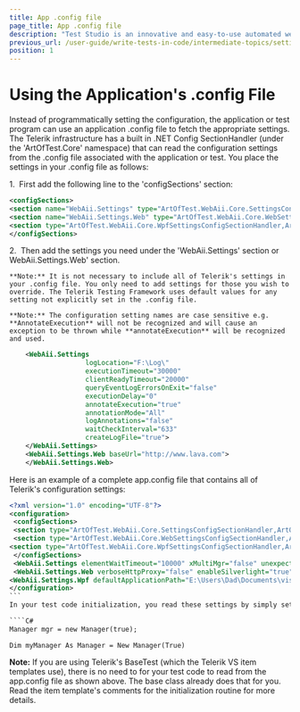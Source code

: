 ```yaml
---
title: App .config file
page_title: App .config file
description: "Test Studio is an innovative and easy-to-use automated web, WPF and load testing solution. Test Studio tests support essential technologies like ASP.NET AJAX, Silverlight, PHP and MVC. HTML5, Testing framework, functional testing, performance testing, load testing, exploratory testing, manual testing."
previous_url: /user-guide/write-tests-in-code/intermediate-topics/settings-and-configuration/using-application-config-file.aspx, /user-guide/write-tests-in-code/intermediate-topics/settings-and-configuration/using-application-config-file
position: 1
---
```

# Using the Application's .config File

Instead of programmatically setting the configuration, the application or test program can use an application .config file to fetch the appropriate settings. The Telerik infrastructure has a built in .NET Config SectionHandler (under the 'ArtOfTest.Core' namespace) that can read the configuration settings from the .config file associated with the application or test. You place the settings in your .config file as follows:

1.&nbsp; First add the following line to the 'configSections' section:

````XML
<configSections>                                     
<section name="WebAii.Settings" type="ArtOfTest.WebAii.Core.SettingsConfigSectionHandler,ArtOfTest.WebAii"/>
<section name="WebAii.Settings.Web" type="ArtOfTest.WebAii.Core.WebSettingsConfigSectionHandler,ArtOfTest.WebAii"/>
<section type="ArtOfTest.WebAii.Core.WpfSettingsConfigSectionHandler,ArtOfTest.WebAii" name="WebAii.Settings.Wpf"/>  
</configSections>
````

2.&nbsp; Then add the settings you need under the 'WebAii.Settings' section or WebAii.Settings.Web' section.

	**Note:** It is not necessary to include all of Telerik's settings in your .config file. You only need to add settings for those you wish to override. The Telerik Testing Framework uses default values for any setting not explicitly set in the .config file. 

	**Note:** The configuration setting names are case sensitive e.g.  **AnnotateExecution** will not be recognized and will cause an exception to be thrown while **annotateExecution** will be recognized and used.

		
````XML
	<WebAii.Settings                                           
                   logLocation="F:\Log\"
                   executionTimeout="30000"
                   clientReadyTimeout="20000"                    
                   queryEventLogErrorsOnExit="false"                     
                   executionDelay="0"
                   annotateExecution="true"
                   annotationMode="All"
                   logAnnotations="false"                                              
                   waitCheckInterval="633"      
                   createLogFile="true">
	</WebAii.Settings>
	<WebAii.Settings.Web baseUrl="http://www.lava.com">           
	</WebAii.Settings.Web>
````

Here is an example of a complete app.config file that contains all of Telerik's configuration settings:

````XML
<?xml version="1.0" encoding="UTF-8"?>
<configuration>
 <configSections>
 <section type="ArtOfTest.WebAii.Core.SettingsConfigSectionHandler,ArtOfTest.WebAii" name="WebAii.Settings"/>
 <section type="ArtOfTest.WebAii.Core.WebSettingsConfigSectionHandler,ArtOfTest.WebAii" name="WebAii.Settings.Web"/>
<section type="ArtOfTest.WebAii.Core.WpfSettingsConfigSectionHandler,ArtOfTest.WebAii" name="WebAii.Settings.Wpf"/>
 </configSections>
 <WebAii.Settings elementWaitTimeout="10000" xMultiMgr="false" unexpectedDialogAction="HandleAndFailTest" createLogFile="true" waitCheckInterval="500" logAnnotations="false" annotationMode="All" annotateExecution="true" executionDelay="0" queryEventLogErrorsOnExit="false" clientReadyTimeout="20000" executionTimeout="30000" logLocation="F:\Log\"></WebAii.Settings>
 <WebAii.Settings.Web verboseHttpProxy="false" enableSilverlight="true" useHttpProxy="false" enableUILessRequestViewing="false" aspNetDevServerPort="-1" webAppPhysicalPath="" localWebServer="None" silverlightApplicationPath="" silverlightConnectTimeout="30000" enableScriptLogging="false" defaultBrowser="InternetExplorer" killBrowserProcessOnClose="false" baseUrl="http://www.telerik.com"> </WebAii.Settings.Web>
<WebAii.Settings.Wpf defaultApplicationPath="E:\Users\Dad\Documents\visual studio 2010\Projects\TelerikWpfApp1\TelerikWpfApp1\bin\Debug\TelerikWpfApp1.exe" />
</configuration>
```	
In your test code initialization, you read these settings by simply setting the UseConfig flag to true when calling the Manager() constructor. If you use the BaseTest template (which is what the VsUnit, MbUnit, NUnit and xUnit templates do) this call is done for you by BaseTest during the Initialize call:

````C#
Manager mgr = new Manager(true);
````
 

````VB
Dim myManager As Manager = New Manager(True)
````

**Note:** If you are using Telerik's BaseTest (which the Telerik VS item templates use), there is no need to for your test code to read from the app.config file as shown above. The base class already does that for you. Read the item template's comments for the initialization routine for more details.



